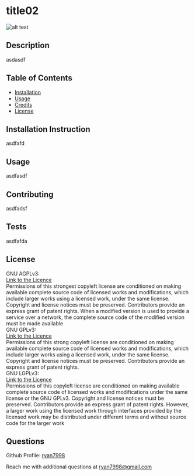 # title02

  ![alt text](https://img.shields.io/static/v1?label=licence&message=GNU%20AGPLv3%2C%20GNU%20GPLv3%2C%20GNU%20LGPLv3&color=GREEN)

  ## Description
  asdasdf


  ## Table of Contents
  * [Installation](#installation)
  * [Usage](#usage)
  * [Credits](#credits)
  * [License](#license)


  ## Installation Instruction
  asdfafd


  ## Usage
  asdfasdf

  
  ## Contributing
  asdfadsf


  ## Tests
  asdfafda


  ## License
  GNU AGPLv3: <br />[Link to the Licence](../src/GNU%20AGPLv3.txt)<br />Permissions of this strongest copyleft license are conditioned on making available complete source code of licensed works and modifications, which include larger works using a licensed work, under the same license. Copyright and license notices must be preserved. Contributors provide an express grant of patent rights. When a modified version is used to provide a service over a network, the complete source code of the modified version must be made available 
<br />GNU GPLv3: <br />[Link to the Licence](../src/GNU%20GPLv3.txt)<br />Permissions of this strong copyleft license are conditioned on making available complete source code of licensed works and modifications, which include larger works using a licensed work, under the same license. Copyright and license notices must be preserved. Contributors provide an express grant of patent rights. 
<br />GNU LGPLv3: <br />[Link to the Licence](../src/GNU%20LGPLv3.txt)<br />Permissions of this copyleft license are conditioned on making available complete source code of licensed works and modifications under the same license or the GNU GPLv3. Copyright and license notices must be preserved. Contributors provide an express grant of patent rights. However, a larger work using the licensed work through interfaces provided by the licensed work may be distributed under different terms and without source code for the larger work 
<br />


  ## Questions
  Github Profile: [ryan7998](https://github.com/ryan7998)

  Reach me with additional questions at ryan7998@gmail.com
